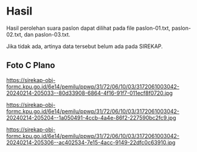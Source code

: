 # Hasil

Hasil perolehan suara paslon dapat dilihat pada file paslon-01.txt, paslon-02.txt, dan paslon-03.txt.

Jika tidak ada, artinya data tersebut belum ada pada SIREKAP.

## Foto C Plano

https://sirekap-obj-formc.kpu.go.id/6e14/pemilu/ppwp/31/72/06/10/03/3172061003042-20240214-205033--80d33908-6864-4f16-91f7-011ecf8f0720.jpg

https://sirekap-obj-formc.kpu.go.id/6e14/pemilu/ppwp/31/72/06/10/03/3172061003042-20240214-205204--1a050491-4ccb-4a4e-86f2-227590bc2fc9.jpg

https://sirekap-obj-formc.kpu.go.id/6e14/pemilu/ppwp/31/72/06/10/03/3172061003042-20240214-205306--ac402534-7e15-4acc-9149-22dfc0c63910.jpg

